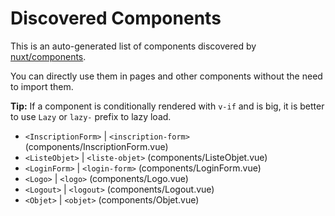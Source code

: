 # Discovered Components

This is an auto-generated list of components discovered by [nuxt/components](https://github.com/nuxt/components).

You can directly use them in pages and other components without the need to import them.

**Tip:** If a component is conditionally rendered with `v-if` and is big, it is better to use `Lazy` or `lazy-` prefix to lazy load.

- `<InscriptionForm>` | `<inscription-form>` (components/InscriptionForm.vue)
- `<ListeObjet>` | `<liste-objet>` (components/ListeObjet.vue)
- `<LoginForm>` | `<login-form>` (components/LoginForm.vue)
- `<Logo>` | `<logo>` (components/Logo.vue)
- `<Logout>` | `<logout>` (components/Logout.vue)
- `<Objet>` | `<objet>` (components/Objet.vue)
